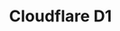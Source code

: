 ---
pcx_content_type: navigation
title: Cloudflare D1
weight: 10

external_link: /d1/
_build:
  publishResources: false
  render: never

meta:
  description: Cloudflare's native serverless database.
---